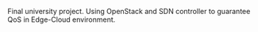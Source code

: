 Final university project. Using OpenStack and SDN controller to guarantee QoS in Edge-Cloud environment.
